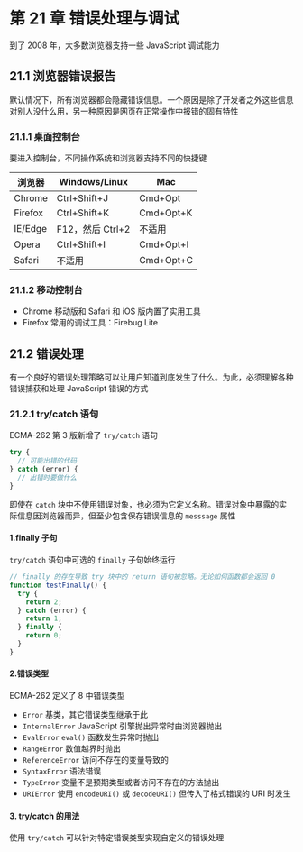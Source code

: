 # 第 21 章 错误处理与调试

到了 2008 年，大多数浏览器支持一些 JavaScript 调试能力

## 21.1 浏览器错误报告

默认情况下，所有浏览器都会隐藏错误信息。一个原因是除了开发者之外这些信息对别人没什么用，另一种原因是网页在正常操作中报错的固有特性

### 21.1.1 桌面控制台

要进入控制台，不同操作系统和浏览器支持不同的快捷键

| 浏览器  | Windows/Linux    | Mac       |
| ------- | ---------------- | --------- |
| Chrome  | Ctrl+Shift+J     | Cmd+Opt   |
| Firefox | Ctrl+Shift+K     | Cmd+Opt+K |
| IE/Edge | F12，然后 Ctrl+2 | 不适用    |
| Opera   | Ctrl+Shift+I     | Cmd+Opt+I |
| Safari  | 不适用           | Cmd+Opt+C |

### 21.1.2 移动控制台

- Chrome 移动版和 Safari 和 iOS 版内置了实用工具
- Firefox 常用的调试工具：Firebug Lite

## 21.2 错误处理

有一个良好的错误处理策略可以让用户知道到底发生了什么。为此，必须理解各种错误捕获和处理 JavaScript 错误的方式

### 21.2.1 try/catch 语句

ECMA-262 第 3 版新增了 `try/catch` 语句

```js
try {
  // 可能出错的代码
} catch (error) {
  // 出错时要做什么
}
```

即使在 `catch` 块中不使用错误对象，也必须为它定义名称。错误对象中暴露的实际信息因浏览器而异，但至少包含保存错误信息的 `messsage` 属性

#### 1.finally 子句

`try/catch` 语句中可选的 `finally` 子句始终运行

```js
// finally 的存在导致 try 块中的 return 语句被忽略。无论如何函数都会返回 0
function testFinally() {
  try {
    return 2;
  } catch (error) {
    return 1;
  } finally {
    return 0;
  }
}
```



#### 2.错误类型

ECMA-262 定义了 8 中错误类型

- `Error` 基类，其它错误类型继承于此
- `InternalError` JavaScript 引擎抛出异常时由浏览器抛出
- `EvalError` `eval()` 函数发生异常时抛出
- `RangeError` 数值越界时抛出
- `ReferenceError` 访问不存在的变量导致的
- `SyntaxError` 语法错误
- `TypeError` 变量不是预期类型或者访问不存在的方法抛出
- `URIError` 使用 `encodeURI()` 或 `decodeURI()` 但传入了格式错误的 URI 时发生

#### 3. try/catch 的用法

使用 `try/catch` 可以针对特定错误类型实现自定义的错误处理

